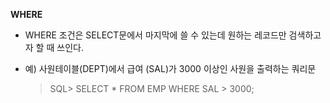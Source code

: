 **WHERE**

- WHERE 조건은 SELECT문에서 마지막에 쓸 수 있는데 원하는 레코드만 검색하고자 할 때 쓰인다.

- 예) 사원테이블(DEPT)에서 급여 (SAL)가 3000 이상인 사원을 출력하는 쿼리문

  > SQL> SELECT * FROM EMP WHERE SAL > 3000;